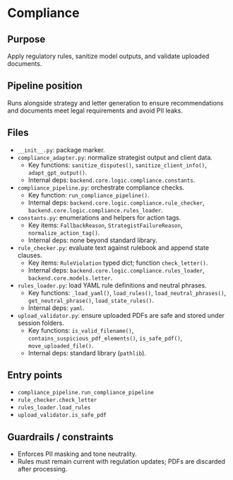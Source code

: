 # Compliance

## Purpose
Apply regulatory rules, sanitize model outputs, and validate uploaded documents.

## Pipeline position
Runs alongside strategy and letter generation to ensure recommendations and documents meet legal requirements and avoid PII leaks.

## Files
- `__init__.py`: package marker.
- `compliance_adapter.py`: normalize strategist output and client data.
  - Key functions: `sanitize_disputes()`, `sanitize_client_info()`, `adapt_gpt_output()`.
  - Internal deps: `backend.core.logic.compliance.constants`.
- `compliance_pipeline.py`: orchestrate compliance checks.
  - Key function: `run_compliance_pipeline()`.
  - Internal deps: `backend.core.logic.compliance.rule_checker`, `backend.core.logic.compliance.rules_loader`.
- `constants.py`: enumerations and helpers for action tags.
  - Key items: `FallbackReason`, `StrategistFailureReason`, `normalize_action_tag()`.
  - Internal deps: none beyond standard library.
- `rule_checker.py`: evaluate text against rulebook and append state clauses.
  - Key items: `RuleViolation` typed dict; function `check_letter()`.
  - Internal deps: `backend.core.logic.compliance.rules_loader`, `backend.core.models.letter`.
- `rules_loader.py`: load YAML rule definitions and neutral phrases.
  - Key functions: `_load_yaml()`, `load_rules()`, `load_neutral_phrases()`, `get_neutral_phrase()`, `load_state_rules()`.
  - Internal deps: `yaml`.
- `upload_validator.py`: ensure uploaded PDFs are safe and stored under session folders.
  - Key functions: `is_valid_filename()`, `contains_suspicious_pdf_elements()`, `is_safe_pdf()`, `move_uploaded_file()`.
  - Internal deps: standard library (`pathlib`).

## Entry points
- `compliance_pipeline.run_compliance_pipeline`
- `rule_checker.check_letter`
- `rules_loader.load_rules`
- `upload_validator.is_safe_pdf`

## Guardrails / constraints
- Enforces PII masking and tone neutrality.
- Rules must remain current with regulation updates; PDFs are discarded after processing.
